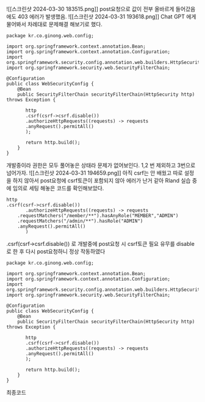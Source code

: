 ![[스크린샷 2024-03-30 183515.png]]
post요청으로 값이 전부 올바르게 들어갔음에도 403 에러가 발생했음.
![[스크린샷 2024-03-31 193618.png]]
Chat GPT 에게 물어봐서 차례대로 문제해결 해보기로 했다.
```
package kr.co.ginong.web.config;  
  
import org.springframework.context.annotation.Bean;  
import org.springframework.context.annotation.Configuration;  
import org.springframework.security.config.annotation.web.builders.HttpSecurity;  
import org.springframework.security.web.SecurityFilterChain;  
  
@Configuration  
public class WebSecurityConfig {  
    @Bean  
    public SecurityFilterChain securityFilterChain(HttpSecurity http) throws Exception {  
  
       http   
       .csrf(csrf->csrf.disable()) 
       .authorizeHttpRequests((requests) -> requests  
       .anyRequest().permitAll()  
       );  
  
       return http.build();  
    }  
}
```

개발중이라 권한은 모두 풀어놓은 상태라 문제가 없어보인다. 1,2 번 제외하고 3번으로 넘어가자.
![[스크린샷 2024-03-31 194659.png]]
아직 csrf는 안 배웠고 따로 설정을 하지 않아서 post요청에 csrf토큰이 포함되지 않아 에러가 난거 같아 Rland 실습 중에 임의로 세팅 해놓은 코드를 확인해보았다.
```
http  
.csrf(csrf->csrf.disable())  
       .authorizeHttpRequests((requests) -> requests  
    .requestMatchers("/member/**").hasAnyRole("MEMBER","ADMIN")  
    .requestMatchers("/admin/**").hasRole("ADMIN")  
    .anyRequest().permitAll()  
       )
```

.csrf(csrf->csrf.disable())  로 개발중에 post요청 시 csrf토큰 필요 유무를 disable로 한 후 다시 post요청하니 정상 작동하였다

```
package kr.co.ginong.web.config;  
  
import org.springframework.context.annotation.Bean;  
import org.springframework.context.annotation.Configuration;  
import org.springframework.security.config.annotation.web.builders.HttpSecurity;  
import org.springframework.security.web.SecurityFilterChain;  
  
@Configuration  
public class WebSecurityConfig {  
    @Bean  
    public SecurityFilterChain securityFilterChain(HttpSecurity http) throws Exception {  
  
       http   
       .csrf(csrf->csrf.disable()) 
       .authorizeHttpRequests((requests) -> requests  
       .anyRequest().permitAll()  
       );  
  
       return http.build();  
    }  
}
```
최종코드